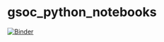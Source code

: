 # gsoc_python_notebooks

[![Binder](https://mybinder.org/badge_logo.svg)](https://mybinder.org/v2/gh/JeroenDM/gsoc_python_notebooks/master?filepath=plot_projection_success_rate.ipynb)
